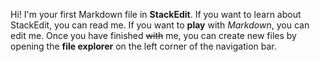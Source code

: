 Hi! I'm your first Markdown file in **StackEdit**. If you want to learn about StackEdit, you can read me. If you want to **play** with *Markdown*, you can edit me. Once you have finished ~~with~~ me, you can create new files by opening the **file explorer** on the left corner of the navigation bar.
